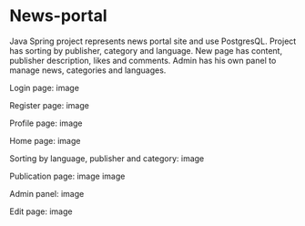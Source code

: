 # News-portal
Java Spring project represents news portal site and use PostgresQL. Project has sorting by publisher, category and language. New page has content, publisher description, likes and comments. Admin has his own panel to manage news, categories and languages. 

Login page: image

Register page: image

Profile page: image

Home page: image

Sorting by language, publisher and category: image

Publication page: image image

Admin panel: image

Edit page: image
